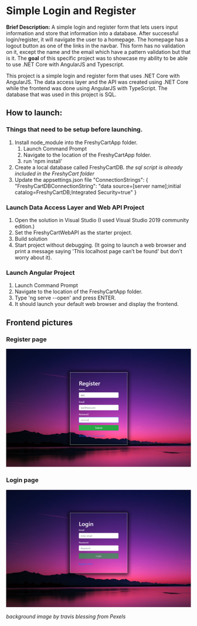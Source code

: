 # Simple Login and Register
**Brief Description:** A simple login and register form that lets users input information and store that information into a database. After successful login/register, it will navigate the user to a homepage. The homepage has a logout button as one of the links in the navbar. This form has no validation on it, except the name and the email which have a pattern validation but that is it. The **goal** of this specific project was to showcase my ability to be able to use .NET Core with AngularJS and Typescript. 

This project is a simple login and register form that uses .NET Core with AngularJS.
The data access layer and the API was created using .NET Core while the frontend was done using AngularJS with TypeScript. 
The database that was used in this project is SQL.

## How to launch: 
### Things that need to be setup before launching. 

1. Install node_module into the FreshyCartApp folder. 
    1. Launch Command Prompt
    2. Navigate to the location of the FreshyCartApp folder. 
    3. run 'npm install'
2. Create a local database called FreshyCartDB. *the sql script is already included in the FreshyCart folder*
3. Update the appsettings.json file
"ConnectionStrings": {
    "FreshyCartDBConnectionString": "data source=[server name];initial catalog=FreshyCartDB;Integrated Security=true"
  }

### Launch Data Access Layer and Web API Project

1. Open the solution in Visual Studio (I used Visual Studio 2019 community edition.)
2. Set the FreshyCartWebAPI as the starter project.
3. Build solution
4. Start project without debugging. (It going to launch a web browser and print a message saying 'This localhost page can’t be found' but don't worry about it).  

### Launch Angular Project
1. Launch Command Prompt
2. Navigate to the location of the FreshyCartApp folder. 
3. Type 'ng serve --open' and press ENTER.
4. It should launch your default web browser and display the frontend. 


## Frontend pictures 

### Register page
![alt text](https://github.com/abdinassirmuse/FreshyCart---.NET-Core-Fullstack/blob/master/Login%20and%20Register/FreshyCart/frontend%20images/register.PNG)

### Login page
![alt text](https://github.com/abdinassirmuse/FreshyCart---.NET-Core-Fullstack/blob/master/Login%20and%20Register/FreshyCart/frontend%20images/login.PNG)

*background image by travis blessing from Pexels*
